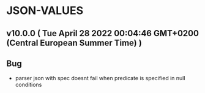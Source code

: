 # JSON-VALUES
## v10.0.0  ( Tue April 28 2022 00:04:46 GMT+0200 (Central European Summer Time) )


## Bug
  - parser json with spec doesnt fail when predicate is specified in null conditions




